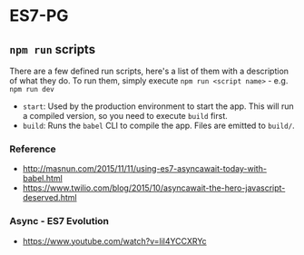 # ES7-PG



## `npm run` scripts

There are a few defined run scripts, here's a list of them with a description of what they do. To run them, simply execute `npm run <script name>` - e.g. `npm run dev`

* `start`: Used by the production environment to start the app. This will run a compiled version, so you need to execute `build` first.
* `build`: Runs the `babel` CLI to compile the app. Files are emitted to `build/`.

### Reference
* http://masnun.com/2015/11/11/using-es7-asyncawait-today-with-babel.html
* https://www.twilio.com/blog/2015/10/asyncawait-the-hero-javascript-deserved.html

### Async - ES7 Evolution
* https://www.youtube.com/watch?v=lil4YCCXRYc
